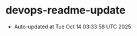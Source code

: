 # devops-readme-update
<!--START_SECTION:activity-->
- Auto-updated at Tue Oct 14 03:33:58 UTC 2025
<!--END_SECTION:activity-->
